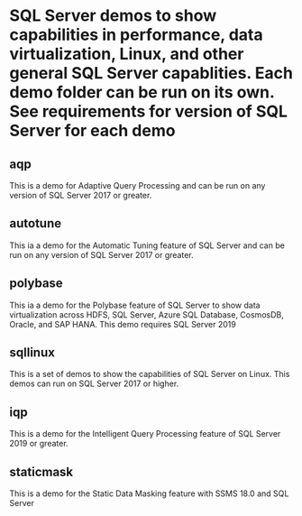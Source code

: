 # SQL Server demos to show capabilities in performance, data virtualization, Linux, and other general SQL Server capablities. Each demo folder can be run on its own. See requirements for version of SQL Server for each demo

## aqp

This is a demo for Adaptive Query Processing and can be run on any version of SQL Server 2017 or greater.

## autotune

This ia a demo for the Automatic Tuning feature of SQL Server and can be run on any version of SQL Server 2017 or greater.

## polybase

This ia a demo for the Polybase feature of SQL Server to show data virtualization across HDFS, SQL Server, Azure SQL Database, CosmosDB, Oracle, and SAP HANA. This demo requires SQL Server 2019

## sqllinux

This is a set of demos to show the capabilities of SQL Server on Linux. This demos can run on SQL Server 2017 or higher.

## iqp

This is a demo for the Intelligent Query Processing feature of SQL Server 2019 or greater.

## staticmask

This is a demo for the Static Data Masking feature with SSMS 18.0 and SQL Server